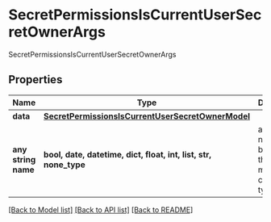 # SecretPermissionsIsCurrentUserSecretOwnerArgs

SecretPermissionsIsCurrentUserSecretOwnerArgs

## Properties
Name | Type | Description | Notes
------------ | ------------- | ------------- | -------------
**data** | [**SecretPermissionsIsCurrentUserSecretOwnerModel**](SecretPermissionsIsCurrentUserSecretOwnerModel.md) |  | [optional] 
**any string name** | **bool, date, datetime, dict, float, int, list, str, none_type** | any string name can be used but the value must be the correct type | [optional]

[[Back to Model list]](../README.md#documentation-for-models) [[Back to API list]](../README.md#documentation-for-api-endpoints) [[Back to README]](../README.md)


